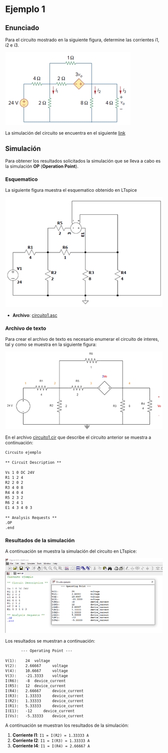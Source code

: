 # Ejemplo 1

## Enunciado

Para el circuito mostrado en la siguiente figura, determine las corrientes i1, i2 e i3.

![ejemplo1](ejemplo1.png)

La simulación del circuito se encuentra en el siguiente [link](ejemplo1)


## Simulación

Para obtener los resultados solicitados la simulación que se lleva a cabo es la simulación **OP** (**Operation Point**).

### Esquematico

La siguiente figura muestra el esquematico obtenido en LTspice

![Esquematico LTspice circuito1](esquematico_ejemplo1-LTspice.png)

* **Archivo**: [circuito1.asc](circuito1.asc)


### Archivo de texto

Para crear el archivo de texto es necesario enumerar el circuito de interes, tal y como se muestra en la siguiente figura:

![descripcion_circuito_ejemplo1](descripcion_circuito_ejemplo1.png)

En el archivo [circuito1.cir](circuito1.cir) que describe el circuito anterior se muestra a continuación:

```
Circuito ejemplo

** Circuit Description **

Vs 1 0 DC 24V
R1 1 2 4
R2 2 0 2
R3 4 0 8
R4 4 0 4
R5 2 3 2
R6 2 4 1
E1 4 3 4 0 3

** Analysis Requests **
.OP
.end
```

### Resultados de la simulación

A continuación se muestra la simulación del circuito en LTspice:

![simulación](ltspice-simulacion-circuito1.png)

Los resultados se muestran a continuación:

```
       --- Operating Point ---

V(1):	 24	 voltage
V(2):	 2.66667	 voltage
V(4):	 10.6667	 voltage
V(3):	 -21.3333	 voltage
I(R6):	 -8	 device_current
I(R5):	 12	 device_current
I(R4):	 2.66667	 device_current
I(R3):	 1.33333	 device_current
I(R2):	 1.33333	 device_current
I(R1):	 5.33333	 device_current
I(E1):	 -12	 device_current
I(Vs):	 -5.33333	 device_current
```

A continuación se muestran los resultados de la simulación:
1. **Corriente I1**: ```I1 = I(R2) = 1.33333 A```
2. **Corriente I2**: ```I1 = I(R3) = 1.33333 A```
3. **Corriente I4**: ```I1 = I(R4) = 2.66667 A```
